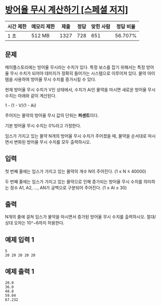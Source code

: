 # [방어율 무시 계산하기 [스페셜 저지]](https://www.acmicpc.net/problem/25756)

| 시간 제한 | 메모리 제한 | 제출 | 정답 | 맞힌 사람 | 정답 비율 |
| --- | --- | --- | --- | --- | --- |
| 1 초 | 512 MB | 1327 | 728 | 651 | 56.707% |

## 문제

메이플스토리에는 방어율 무시라는 수치가 있다. 특정 보스를 잡기 위해서는 특정 방어율 무시 수치가 되어야 데미지가 정확히 들어가는 시스템으로 이루어져 있다. 물약 아이템을 사용하여 방어율 무시 수치를 증가시킬 수 있다.

현재 방어율 무시 수치가 V인 상태에서, 수치가 Ai인 물약을 마시면 새로운 방어율 무시 수치는 아래와 같이 계산된다.

1 - (1 - V)(1 - Ai)

주어지는 물약의 방어율 무시 값의 단위는 **퍼센트**이다.

기본 방어율 무시 수치는 0%라고 가정한다.

임스가 가지고 있는 물약 N개의 방어율 무시 수치가 주어졌을 때, 물약을 순서대로 마시면서 변화된 방어율 무시 수치를 모두 출력하시오.

## 입력

첫 번째 줄에는 임스가 가지고 있는 물약의 개수 N이 주어진다. (1 ≤ N ≤ 40000)

두 번째 줄에는 임스가 가지고 있는 물약으로 인해 증가되는 방어율 무시 수치를 의미하는 정수 A1, A2, …, AN가 공백으로 구분되어 주어진다. (1 ≤ Ai ≤ 30)

## 출력

N개의 줄에 걸쳐 임스가 물약을 마시면서 증가된 방어율 무시 수치를 출력하시오. 절대/상대 오차는 10^−6까지 허용한다.

## 예제 입력 1

```
5
20 20 20 20 20

```

## 예제 출력 1

```
20.0
36.0
48.8
59.04
67.232
```
